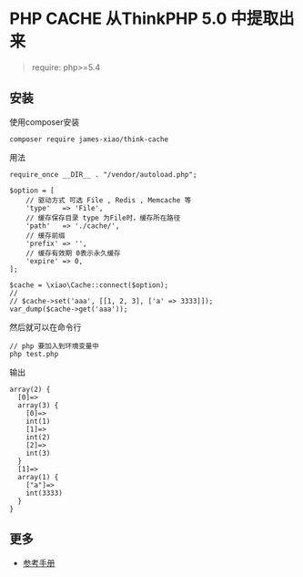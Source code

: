 
PHP CACHE 从ThinkPHP 5.0 中提取出来
===============



> require: php>=5.4

## 安装

使用composer安装

~~~
composer require james-xiao/think-cache

~~~

用法

~~~
require_once __DIR__ . "/vendor/autoload.php";

$option = [
    // 驱动方式 可选 File , Redis , Memcache 等
    'type'   => 'File',
    // 缓存保存目录 type 为File时，缓存所在路径
    'path'   => './cache/',
    // 缓存前缀
    'prefix' => '',
    // 缓存有效期 0表示永久缓存
    'expire' => 0,
];

$cache = \xiao\Cache::connect($option);
//
// $cache->set('aaa', [[1, 2, 3], ['a' => 3333]]);
var_dump($cache->get('aaa'));

~~~

然后就可以在命令行

~~~
// php 要加入到环境变量中
php test.php

~~~

输出 
~~~
array(2) {
  [0]=>
  array(3) {
    [0]=>
    int(1)
    [1]=>
    int(2)
    [2]=>
    int(3)
  }
  [1]=>
  array(1) {
    ["a"]=>
    int(3333)
  }
}

~~~


## 更多

+ [参考手册](https://www.kancloud.cn/manual/thinkphp5/118131)
